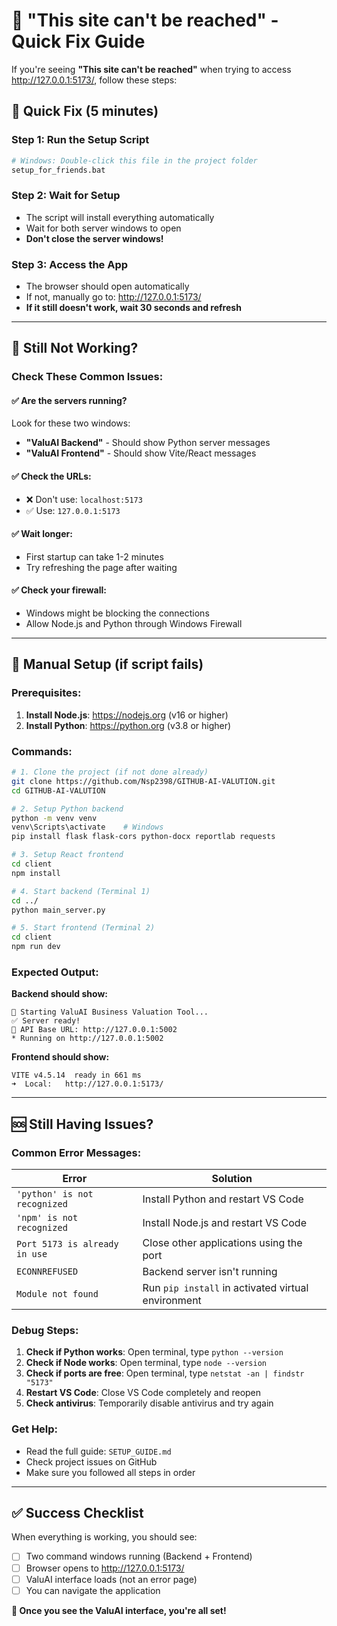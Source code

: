 # 🚨 "This site can't be reached" - Quick Fix Guide

If you're seeing **"This site can't be reached"** when trying to access http://127.0.0.1:5173/, follow these steps:

## 🔧 Quick Fix (5 minutes)

### Step 1: Run the Setup Script
```bash
# Windows: Double-click this file in the project folder
setup_for_friends.bat
```

### Step 2: Wait for Setup
- The script will install everything automatically
- Wait for both server windows to open
- **Don't close the server windows!**

### Step 3: Access the App
- The browser should open automatically
- If not, manually go to: http://127.0.0.1:5173/
- **If it still doesn't work, wait 30 seconds and refresh**

---

## 🐛 Still Not Working?

### Check These Common Issues:

#### ✅ Are the servers running?
Look for these two windows:
- **"ValuAI Backend"** - Should show Python server messages
- **"ValuAI Frontend"** - Should show Vite/React messages

#### ✅ Check the URLs:
- ❌ Don't use: `localhost:5173`
- ✅ Use: `127.0.0.1:5173`

#### ✅ Wait longer:
- First startup can take 1-2 minutes
- Try refreshing the page after waiting

#### ✅ Check your firewall:
- Windows might be blocking the connections
- Allow Node.js and Python through Windows Firewall

---

## 🔧 Manual Setup (if script fails)

### Prerequisites:
1. **Install Node.js**: https://nodejs.org (v16 or higher)
2. **Install Python**: https://python.org (v3.8 or higher)

### Commands:
```bash
# 1. Clone the project (if not done already)
git clone https://github.com/Nsp2398/GITHUB-AI-VALUTION.git
cd GITHUB-AI-VALUTION

# 2. Setup Python backend
python -m venv venv
venv\Scripts\activate    # Windows
pip install flask flask-cors python-docx reportlab requests

# 3. Setup React frontend
cd client
npm install

# 4. Start backend (Terminal 1)
cd ../
python main_server.py

# 5. Start frontend (Terminal 2)
cd client
npm run dev
```

### Expected Output:
**Backend should show:**
```
🚀 Starting ValuAI Business Valuation Tool...
✅ Server ready!
🔧 API Base URL: http://127.0.0.1:5002
* Running on http://127.0.0.1:5002
```

**Frontend should show:**
```
VITE v4.5.14  ready in 661 ms
➜  Local:   http://127.0.0.1:5173/
```

---

## 🆘 Still Having Issues?

### Common Error Messages:

| Error | Solution |
|-------|----------|
| `'python' is not recognized` | Install Python and restart VS Code |
| `'npm' is not recognized` | Install Node.js and restart VS Code |
| `Port 5173 is already in use` | Close other applications using the port |
| `ECONNREFUSED` | Backend server isn't running |
| `Module not found` | Run `pip install` in activated virtual environment |

### Debug Steps:
1. **Check if Python works**: Open terminal, type `python --version`
2. **Check if Node works**: Open terminal, type `node --version`
3. **Check if ports are free**: Open terminal, type `netstat -an | findstr "5173"`
4. **Restart VS Code**: Close VS Code completely and reopen
5. **Check antivirus**: Temporarily disable antivirus and try again

### Get Help:
- Read the full guide: `SETUP_GUIDE.md`
- Check project issues on GitHub
- Make sure you followed all steps in order

---

## ✅ Success Checklist

When everything is working, you should see:
- [ ] Two command windows running (Backend + Frontend)
- [ ] Browser opens to http://127.0.0.1:5173/
- [ ] ValuAI interface loads (not an error page)
- [ ] You can navigate the application

**🎉 Once you see the ValuAI interface, you're all set!**
